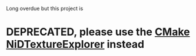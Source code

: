 Long overdue but this project is 
# DEPRECATED, please use the [CMake NiDTextureExplorer](https://github.com/mg35/NewNiDTexExplorer) instead
